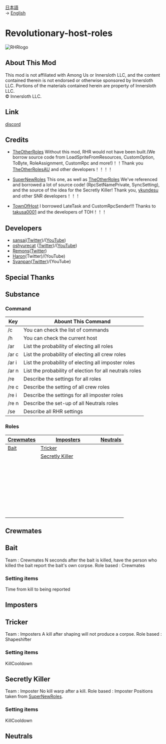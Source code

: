 [日本語](README.md)<br>
→ [English](READMEnlish.md)<br>

# Revolutionary-host-roles
![RHRlogo](/images/RHRLogoIcon.png)

## About This Mod
This mod is not affiliated with Among Us or Innersloth LLC, and the content contained therein is not endorsed or otherwise sponsored by Innersloth LLC. Portions of the materials contained herein are property of Innersloth LLC.<br>
 © Innersloth LLC. <br>

## Link
[discord](https://discord.gg/KC3G57CWeU)

## Credits
- [TheOtherRoles](https://github.com/TheOtherRolesAU/TheOtherRoles)  Without this mod, RHR would not have been built.(We borrow source code from LoadSpriteFromResources, CustomOption, ToByte, RoleAssignment, CustomRpc and more!)！！Thank you [TheOtherRolesAU](https://github.com/TheOtherRolesAU) and other developers！！！！

- [SuperNewRoles](https://github.com/ykundesu/SuperNewRoles) This one, as well as [TheOtherRoles](https://github.com/TheOtherRolesAU/TheOtherRoles) We've referenced and borrowed a lot of source code! (RpcSetNamePrivate, SyncSetting), and the source of the idea for the Secretly Killer! Thank you, [ykundesu](https://github.com/ykundesu) and other SNR developers！！！

- [TownOfHost](https://github.com/tukasa0001/TownOfHost) I borrowed LateTask and CustomRpcSender!!! Thanks to [takusa0001](https://github.com/tukasa0001) and the developers of TOH！！！

## Developers
- [sansai](https://github.com/sansai0707)([Twitter](https://twitter.com/sansai_yukkuri))/([YouTube](https://youtube.com/channel/UCj1SxnfqEKlnwXkhCG_VZ7w))
- [oshyurecat](https://github.com/oshurecat) ([Twitter](https://twitter.com/syure_soncho))/([YouTube](https://www.youtube.com/channel/UCvMjW7DUM0b_TA5TRjJ3BMw))
- [Remons](https://github.com/remons123)([Twitter](https://twitter.com/abcremons))
- [Haron](https://github.com/Haroweeeeen)(Twitter)/(YouTube)
- [Syanpan](https://github.com/Shanpan2)([Twitter](https://twitter.com/shanpanus?s=21&t=VkDFSOnM3bkZQ7Rdw1vNHA))/(YouTube)
## Special Thanks

## Substance
### Command
|Key  |Abount This Command                            |
-------|------------------------------------------|
| /c   |You can check the list of commands        　　　          |
| /h   |You can check the current host        　　　              |
| /ar  |List the probability of electing all roles               |
| /ar c|List the probability of electing all crew roles          |
| /ar i|List the probability of electing all imposter roles      |
| /ar n|List the probability of election for all neutrals roles  |
| /re  |Describe the settings for all roles  　　　　             |
| /re c|Describe the setting of all crew roles  　　              | 
| /re i|Describe the settings for all imposter roles              |
| /re n|Describe the set-up of all Neutrals roles                 |
| /se  |Describe all RHR settings                                 |
### Roles
|[Crewmates](#Crewmates)  |      [Imposters](#Imposters)       |[Neutrals](#Neutrals)|
-------------------|-----------------------------|------------|
| [Bait](#Bait)           |[Tricker](#Tricker)                   |            |
|                  |[Secretly Killer](#SecretlyKiller)       |    　　　  |
|                  |　　　　　　　　　　　       |    　　　  |
|                  |　　　　　　　　　　　       |    　　　  |
|                  |　　　　　　　　　　　       |    　　　  |
|                  |　　　　　　　　　　　       |    　　　  |
|                  |　　　　　　　　　　　       |    　　　  |
|                  |　　　　　　　　　　　       |    　　　  |
|                  |　　　　　　　　　　　       |    　　　  |

## Crewmates<br>
## Bait<br>
Team : Crewmates
N seconds after the bait is killed, have the person who killed the bait report the bait's own corpse.
Role based : Crewmates
### Setting items
Time from kill to being reported
## Imposters<br>
## Tricker<br>
Team : Imposters
A kill after shaping will not produce a corpse.
Role based : Shapeshifter
### Setting items
KillCooldown
## Secretly Killer<br>
Team : Imposter
No kill warp after a kill.
Role based : Imposter
Positions taken from [SuperNewRoles](https://github.com/ykundesu/SuperNewRoles).
### Setting items
KillCooldown
## Neutrals
